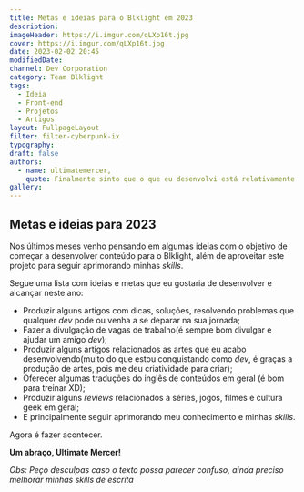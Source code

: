 ```yaml
---
title: Metas e ideias para o Blklight em 2023
description:
imageHeader: https://i.imgur.com/qLXp16t.jpg
cover: https://i.imgur.com/qLXp16t.jpg
date: 2023-02-02 20:45
modifiedDate:
channel: Dev Corporation
category: Team Blklight
tags:
  - Ideia
  - Front-end
  - Projetos
  - Artigos
layout: FullpageLayout
filter: filter-cyberpunk-ix
typography:
draft: false
authors:
  - name: ultimatemercer,
    quote: Finalmente sinto que o que eu desenvolvi está relativamente OK, mas agora é seguir aprimorando e evoluindo mais essa ideia!
gallery:
---
```


## Metas e ideias para 2023

Nos últimos meses venho pensando em algumas ideias com o objetivo de começar a desenvolver conteúdo para o Blklight, além de aproveitar este projeto para seguir aprimorando minhas _skills_.

Segue uma lista com ideias e metas que eu gostaria de desenvolver e alcançar neste ano:

- Produzir alguns artigos com dicas, soluções, resolvendo problemas que qualquer _dev_ pode ou venha a se deparar na sua jornada;
- Fazer a divulgação de vagas de trabalho(é sempre bom divulgar e ajudar um amigo _dev_);
- Produzir alguns artigos relacionados as artes que eu acabo desenvolvendo(muito do que estou conquistando como _dev_, é graças a produção de artes, pois me deu criatividade para criar);
- Oferecer algumas traduções do inglês de conteúdos em geral (é bom para treinar XD);
- Produzir alguns _reviews_ relacionados a séries, jogos, filmes e cultura geek em geral;
- E principalmente seguir aprimorando meu conhecimento e minhas _skills_.

Agora é fazer acontecer.

**Um abraço, Ultimate Mercer!**

_Obs: Peço desculpas caso o texto possa parecer confuso, ainda preciso melhorar minhas skills de escrita_
